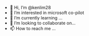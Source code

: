 - 👋 Hi, I’m @kenlim28
- 👀 I’m interested in microsoft co-pilot 
- 🌱 I’m currently learning ...
- 💞️ I’m looking to collaborate on...
- 📫 How to reach me ...

<!---
kenlim28/kenlim28 is a ✨ special ✨ repository because its `README.md` (this file) appears on your GitHub profile.
You can click the Preview link to take a look at your changes.
--->
